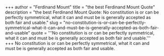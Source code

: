 +++
author = "Ferdinand Mount"
title = "the best Ferdinand Mount Quote"
description = "the best Ferdinand Mount Quote: No constitution is or can be perfectly symmetrical, what it can and must be is generally accepted as both fair and usable."
slug = "no-constitution-is-or-can-be-perfectly-symmetrical-what-it-can-and-must-be-is-generally-accepted-as-both-fair-and-usable"
quote = '''No constitution is or can be perfectly symmetrical, what it can and must be is generally accepted as both fair and usable.'''
+++
No constitution is or can be perfectly symmetrical, what it can and must be is generally accepted as both fair and usable.
